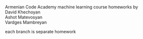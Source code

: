 Armenian Code Academy machine learning course homeworks by  
David Khechoyan  
Ashot Matevosyan  
Vardges Mambreyan  
  
each branch is separate homework
